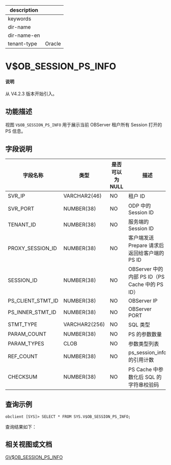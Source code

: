 |description||
|---|---|
|keywords||
|dir-name||
|dir-name-en||
|tenant-type| Oracle|

# V$OB_SESSION_PS_INFO

<main id="notice" type='explain'>
  <h4>说明</h4>
  <p>从 V4.2.3 版本开始引入。</p>
</main>

## 功能描述

视图 `V$OB_SESSION_PS_INFO` 用于展示当前 OBServer 租户所有 Session 打开的 PS 信息。

## 字段说明

| **字段名称** | **类型** | **是否可以为 NULL** | **描述** |
| --- | --- | --- | --- |
| SVR_IP | VARCHAR2(46) | NO | 租户 ID |
| SVR_PORT | NUMBER(38) | NO | ODP 中的 Session ID |
| TENANT_ID | NUMBER(38) | NO | 服务端的 Session ID |
| PROXY_SESSION_ID | NUMBER(38) | NO | 客户端发送 Prepare 请求后返回给客户端的 PS ID |
| SESSION_ID | NUMBER(38) | NO | OBServer 中的内部 PS ID（PS Cache 中的 PS ID） |
| PS_CLIENT_STMT_ID | NUMBER(38) | NO | OBServer IP |
| PS_INNER_STMT_ID | NUMBER(38) | NO | OBServer PORT |
| STMT_TYPE | VARCHAR2(256) | NO | SQL 类型 |
| PARAM_COUNT | NUMBER(38) | NO |  PS 的参数数量 |
| PARAM_TYPES | CLOB | NO | 参数类型列表 |
| REF_COUNT | NUMBER(38) | NO | ps_session_info 的引用计数 |
| CHECKSUM | NUMBER(38) | NO | PS Cache 中参数化后 SQL  的字符串校验码 |

## 查询示例

```shell
obclient [SYS]> SELECT * FROM SYS.V$OB_SESSION_PS_INFO;
```

查询结果如下：

## 相关视图或文档

[GV$OB_SESSION_PS_INFO](18000.gv-ob_session_ps_info-of-oracle-mode.md)
